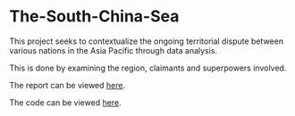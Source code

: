 # The-South-China-Sea
This project seeks to contextualize the ongoing territorial dispute between various nations in the Asia Pacific through data analysis. 

This is done by examining the region, claimants and superpowers involved.

The report can be viewed [here](The_South_China_Sea.md).  

The code can be viewed [here](The_South_China_Sea.Rmd).
